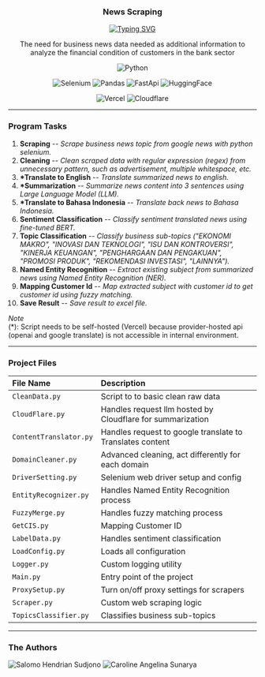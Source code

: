 <p align="center">
  <h3 align="center">News Scraping</h3>
</p>

<p align="center">
  <a href="https://git.io/typing-svg"><img src="https://readme-typing-svg.demolab.com?font=Fira+Code&pause=1000&center=true&vCenter=true&width=435&lines=End-to-end+news+scraping" alt="Typing SVG" /></a>
</p>

<p align="center">
  The need for business news data needed as additional information to analyze the financial condition of customers in the bank sector
</p>

<p align="center">
    <img alt="Python" title="Python" src="https://img.shields.io/badge/python-3670A0?style=for-the-badge&logo=python&logoColor=ffdd54"/>
</p>

<p align="center">
    <img alt="Selenium" title="Selenium" src="https://img.shields.io/badge/Selenium-43B02A?logo=selenium&logoColor=fff"/>
    <img alt="Pandas" title="Pandas" src="https://img.shields.io/badge/Pandas-150458?logo=pandas&logoColor=fff"/>
    <img alt="FastApi" title="FastApi" src="https://img.shields.io/badge/FastAPI-009485.svg?logo=fastapi&logoColor=white"/>
    <img alt="HuggingFace" title="HuggingFace" src="https://img.shields.io/badge/Hugging%20Face-FFD21E?logo=huggingface&logoColor=000"/>
</p>

<p align="center">
    <img alt="Vercel" title="Vercel" src="https://img.shields.io/badge/Vercel-%23000000.svg?logo=vercel&logoColor=white"/>
    <img alt="Cloudflare" title="Cloudflare" src="https://img.shields.io/badge/Cloudflare-F38020?logo=Cloudflare&logoColor=white"/>
</p>

---

### Program Tasks

1. **Scraping** -- *Scrape business news topic from google news with python selenium.*
2. **Cleaning** -- *Clean scraped data with regular expression (regex) from unnecessary pattern, such as advertisement, multiple whitespace, etc.*
3. **\*Translate to English** -- *Translate summarized news to english.*
4. **\*Summarization** -- *Summarize news content into 3 sentences using Large Language Model (LLM).*
5. **\*Translate to Bahasa Indonesia** -- *Translate back news to Bahasa Indonesia.*
6. **Sentiment Classification** -- *Classify sentiment translated news using fine-tuned BERT.*
7. **Topic Classification** -- *Classify business sub-topics ("EKONOMI MAKRO", "INOVASI DAN TEKNOLOGI", "ISU DAN KONTROVERSI", "KINERJA KEUANGAN", "PENGHARGAAN DAN PENGAKUAN", "PROMOSI PRODUK", "REKOMENDASI INVESTASI", "LAINNYA").*
8. **Named Entity Recognition** -- *Extract existing subject from summarized news using Named Entity Recognition (NER).*
9. **Mapping Customer Id** -- *Map extracted subject with customer id to get customer id using fuzzy matching.*
10. **Save Result** -- *Save result to excel file.*

*Note* <br>
(*): Script needs to be self-hosted (Vercel) because provider-hosted api (openai and google translate) is not accessible in internal environment. 

---

### Project Files
| File Name              | Description                      |
|:-----------------------|:---------------------------------|
| `CleanData.py`         | Script to to basic clean raw data         |
| `CloudFlare.py`        | Handles request llm hosted by Cloudflare for summarization |
| `ContentTranslator.py` | Handles request to google translate to Translates content      |
| `DomainCleaner.py`     | Advanced cleaning, act differently for each domain |
| `DriverSetting.py`     | Selenium web driver setup and config      |
| `EntityRecognizer.py`  | Handles Named Entity Recognition process  |
| `FuzzyMerge.py`        | Handles fuzzy matching process |
| `GetCIS.py`            | Mapping Customer ID   |
| `LabelData.py`         | Handles sentiment classification   |
| `LoadConfig.py`        | Loads all configuration         |
| `Logger.py`            | Custom logging utility           |
| `Main.py`              | Entry point of the project       |
| `ProxySetup.py`        | Turn on/off proxy settings for scrapers      |
| `Scraper.py`           | Custom web scraping logic               |
| `TopicsClassifier.py`  | Classifies business sub-topics       |

---

### The Authors
<p>
  <img alt="Salomo Hendrian Sudjono" title="Salomo Hendrian Sudjono" src="https://custom-icon-badges.demolab.com/badge/-Salomo%20Hendrian%20Sudjono-red?style=for-the-badge&logo=person-fill&logoColor=white"/>
  <img alt="Caroline Angelina Sunarya" title="Caroline Angelina Sunarya" src="https://custom-icon-badges.demolab.com/badge/-Caroline%20Angelina%20Sunarya-red?style=for-the-badge&logo=person-fill&logoColor=white"/>
</p>

